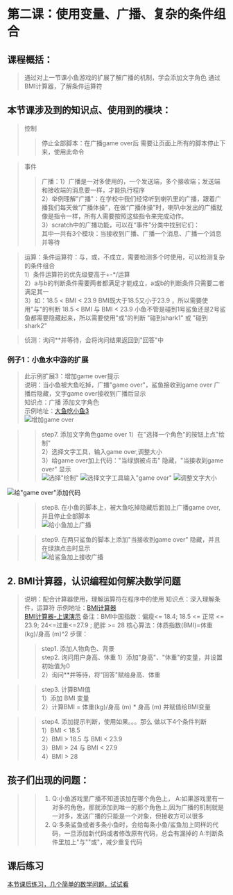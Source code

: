 # 第二课：使用变量、广播、复杂的条件组合

## 课程概括：
> 通过对上一节课小鱼游戏的扩展了解广播的机制，学会添加文字角色
> 通过BMI计算器，了解条件运算符
 
## 本节课涉及到的知识点、使用到的模块：
> 控制
>> 停止全部脚本：在广播game over后 需要让页面上所有的脚本停止下来，使用此命令  

> 事件
>> 广播：1）广播是一对多使用的，一个发送端，多个接收端；发送端和接收端的消息要一样，才能执行程序   
        2）举例理解"广播"：在学校中我们经常听到喇叭里的广播，跟着广播我们每天做“广播体操”，在做“广播体操”时，喇叭中发出的广播就像是指令一样，所有人需要按照这些指令来完成动作。    
        3）scratch中的广播功能，可以在“事件”分类中找到它们：     
        其中一共有3个模块：当接收到广播、广播一个消息、广播一个消息并等待    

> 运算：条件运算符：与，或，不成立，需要检测多个时使用，可以检测复杂的条件组合  
        1）条件运算符的优先级要高于+-*/运算   
        2）a与b的判断条件需要两者都满足才能成立，a或b的判断条件只需要二者满足其一    
        3）如：18.5 < BMI < 23.9 BMI既大于18.5又小于23.9 ，所以需要使用"与"的判断 18.5 < BMI 与 BMI < 23.9
              小鱼不管是碰到1号鲨鱼还是2号鲨鱼都需要隐藏起来，所以需要使用"或"的判断 "碰到shark1" 或 "碰到shark2"

> 侦测：询问**并等待，会将询问结果返回到"回答"中

### 例子1：小鱼水中游的扩展    
> 此示例扩展3：增加game over提示   
> 说明：当小鱼被大鱼吃掉，广播"game over"，鲨鱼接收到game over 广播后隐藏，文字game over接收到广播后显示   
> 知识点：广播 添加文字角色    
> 示例地址：[大鱼吃小鱼3](https://scratch.mit.edu/projects/324056921/editor "加入广播")  
![增加game over](https://raw.githubusercontent.com/jellier/teachkidscratch/master/thumb/EatFish3.jpg)

>> step7. 添加文字角色game over
         1）在"选择一个角色"的按钮上点"绘制"   
         2）选择文字工具，输入game over,调整大小   
         3）给game over加上代码："当绿旗被点击" 隐藏，"当接收到game over" 显示  
![选择"绘制"](https://raw.githubusercontent.com/jellier/teachkidscratch/master/thumb/EatFish3_text.jpg)
![选择文字工具输入"game over"](https://raw.githubusercontent.com/jellier/teachkidscratch/master/thumb/EatFish3_text2.jpg)
![调整文字大小](https://raw.githubusercontent.com/jellier/teachkidscratch/master/thumb/EatFish3_text3.jpg)

![给"game over"添加代码](https://raw.githubusercontent.com/jellier/teachkidscratch/master/thumb/EatFish3_gameover.jpg)
 
>> step8. 在小鱼的脚本上，被大鱼吃掉隐藏后面加上广播game over,并且停止全部脚本  
![给小鱼加上广播](https://raw.githubusercontent.com/jellier/teachkidscratch/master/thumb/EatFish3_fish.jpg)

>> step9. 在两只鲨鱼的脚本上添加"当接收到game over" 隐藏，并且在绿旗点击时显示   
![给鲨鱼加上接收广播](https://raw.githubusercontent.com/jellier/teachkidscratch/master/thumb/EatFish3_shark.jpg)


## 2. BMI计算器，认识编程如何解决数学问题
>说明：配合计算器使用，理解运算符在程序中的使用
> 知识点：深入理解条件，运算符
> 示例地址：[BMI计算器](https://scratch.mit.edu/projects/321460387/editor "BMI计算器")     
           [BMI计算器-上课演示](https://scratch.mit.edu/projects/324124989/editor "BMI计算器") 
> 备注：BMI中国指数：偏瘦<= 18.4; 18.5 <= 正常 <= 23.9; 24<=过重<=27.9 ; 肥胖 >= 28 
> 核心算法：体质指数(BMI)=体重(kg)/身高 (m)^2
> 步骤：
>> step1. 添加人物角色、背景   
>> step2. 询问用户身高、体重 
            1）添加"身高"、"体重"的变量，并设置初始值为0    
            2）询问**并等待，将"回答"赋给身高、体重   
              
>> step3. 计算BMI值   
            1）添加 BMI 变量   
            2）计算BMI = 体重(kg)/身高 (m) * 身高 (m)  并赋值给BMI变量    
            
>> step4. 添加提示判断，使用如果。。。那么 做以下4个条件判断  
            1）BMI < 18.5   
            2）BMI > 18.5 与 BMI < 23.9   
            3）BMI > 24 与 BMI < 27.9   
            4）BMI > 28   

## 孩子们出现的问题：  
>>1. Q:小鱼游戏里广播不知道该加在哪个角色上，
     A:如果游戏里有一对多的角色，那就添加到唯一的那个角色上,因为广播的机制就是一对多，发送广播的只能是一个对象，但接收方可以很多
>>2. Q:多条鲨鱼或者多条小鱼时，会给每条小鱼/鲨鱼加上同样的代码，一旦添加新代码或者修改原有代码，总会有漏掉的
     A:判断条件里加上"与""或"，减少重复代码
     
## 课后练习
[本节课后练习，几个简单的数学问题，试试看](exercise2.md)